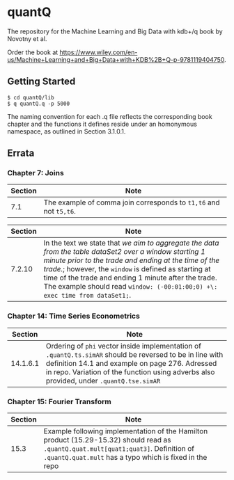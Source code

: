 # quantQ

The repository for the Machine Learning and Big Data with kdb+/q book by Novotny et al.

Order the book at https://www.wiley.com/en-us/Machine+Learning+and+Big+Data+with+KDB%2B+Q-p-9781119404750.

## Getting Started

```
$ cd quantQ/lib
$ q quantQ.q -p 5000
```

The naming convention for each .q file reflects the corresponding book chapter and the functions it defines reside under an homonymous namespace, as outlined in Section 3.1.0.1.

## Errata

### Chapter 7: Joins

| Section       | Note                
| ------------- |-------------------- 
| 7.1           | The example of comma join corresponds to ```t1,t6``` and not ```t5,t6```.


| Section       | Note                
| ------------- |-------------------- 
| 7.2.10        | In the text we state that *we aim to aggregate the data from the table dataSet2 over a window starting 1 minute prior to the trade and ending at the time of the trade.*; however, the ```window``` is defined as starting at time of the trade and ending 1 minute after the trade. The example should read ```window: (-00:01:00;0) +\: exec time from dataSet1;```.

### Chapter 14: Time Series Econometrics

| Section       | Note                
| ------------- |--------------------
| 14.1.6.1      | Ordering of ```phi``` vector inside implementation of  ```.quantQ.ts.simAR``` should be reversed to be in line with definition 14.1 and example on page 276. Adressed in repo. Variation of the function using adverbs also provided, under ```.quantQ.tse.simAR``` 
     

### Chapter 15: Fourier Transform

| Section       | Note                
| ------------- |-------------------- 
| 15.3          | Example following implementation of the Hamilton product (15.29-15.32) should read as ```.quantQ.quat.mult[quat1;quat3]```. Definition of ```.quantQ.quat.mult``` has a typo which is fixed in the repo    



